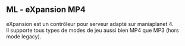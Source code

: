 ## ML - eXpansion MP4
eXpansion est un contrôleur pour serveur adapté sur maniaplanet 4. </br>
Il supporte tous types de modes de jeu aussi bien MP4 que MP3 (hors mode legacy).
